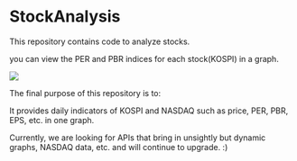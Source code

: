 # StockAnalysis
This repository contains code to analyze stocks.

you can view the PER and PBR indices for each stock(KOSPI) in a graph.

![](https://i.imgur.com/deikswx.png)

The final purpose of this repository is to:

It provides daily indicators of KOSPI and NASDAQ such as price, PER, PBR, EPS, etc. in one graph.

Currently, we are looking for APIs that bring in unsightly but dynamic graphs, NASDAQ data, etc. and will continue to upgrade. :)
